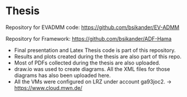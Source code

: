 # Thesis
Repository for EVADMM code:
https://github.com/bsikander/EV-ADMM

Repository for Framework:
https://github.com/bsikander/ADF-Hama

- Final presentation and Latex Thesis code is part of this repository.
- Results and plots created during the thesis are also part of this repo.
- Most of PDFs collected during the thesis are also uploaded.
- draw.io was used to create diagrams. All the XML files for those diagrams has also been uploaded here.
- All the VMs were configured on LRZ under account ga93joc2. -> https://www.cloud.mwn.de/
